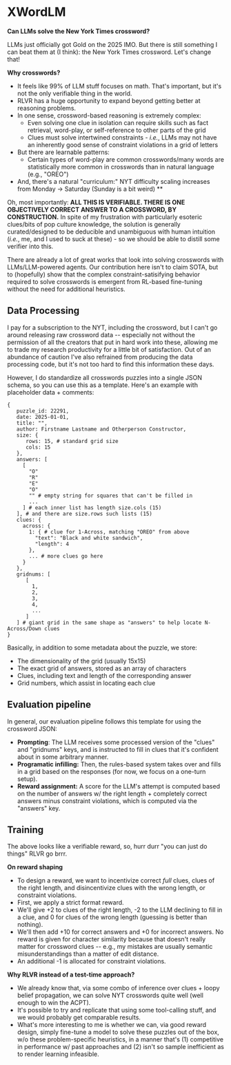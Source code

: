 # XWordLM

**Can LLMs solve the New York Times crossword?**

LLMs just officially got Gold on the 2025 IMO. But there is still something I can beat them at (I think): the New York Times crossword. Let's change that!

**Why crosswords?**
* It feels like 99% of LLM stuff focuses on math. That's important, but it's not the only verifiable thing in the world.
* RLVR has a huge opportunity to expand beyond getting better at reasoning problems.
* In one sense, crossword-based reasoning is extremely complex:
    - Even solving one clue in isolation can require skills such as fact retrieval, word-play, or self-reference to other parts of the grid
    - Clues must solve intertwined constraints - *i.e.*, LLMs may not have an inherently good sense of constraint violations in a grid of letters
* But there are learnable patterns:
    - Certain types of word-play are common crosswords/many words are statistically more common in crosswords than in natural language (e.g., "OREO")
* And, there's a natural "curriculum:" NYT difficulty scaling increases from Monday -> Saturday (Sunday is a bit weird) **

Oh, most importantly: **ALL THIS IS VERIFIABLE. THERE IS ONE OBJECTIVELY CORRECT ANSWER TO A CROSSWORD, BY CONSTRUCTION.** In spite of my frustration with particularly esoteric clues/bits of pop culture knowledge, the solution is generally curated/designed to be deducible and unambiguous with human intuition (*i.e.*, me, and I used to suck at these) - so we should be able to distill some verifier into this.

There are already a lot of great works that look into solving crosswords with LLMs/LLM-powered agents. Our contribution here isn't to claim SOTA, but to (hopefully) show that the complex constraint-satisifying behavior required to solve crosswords is emergent from RL-based fine-tuning without the need for additional heuristics. 

## Data Processing

I pay for a subscription to the NYT, including the crossword, but I can't go around releasing raw crossword data -- especially not without the permission of all the creators that put in hard work into these, allowing me to trade my research productivity for a little bit of satisfaction. Out of an abundance of caution I've also refrained from producing the data processing code, but it's not too hard to find this information these days. 

However, I do standardize all crosswords puzzles into a single JSON schema, so you can use this as a template. Here's an example with placeholder data + comments:
```
{
   puzzle_id: 22291,
   date: 2025-01-01,
   title: "",
   author: Firstname Lastname and Otherperson Constructor,
   size: {
      rows: 15, # standard grid size
      cols: 15
   },
   answers: [
     [
       "O"
       "R"
       "E"
       "O"
       "" # empty string for squares that can't be filled in
       ...
     ] # each inner list has length size.cols (15)
   ], # and there are size.rows such lists (15)
   clues: {
     across: {
       1: { # clue for 1-Across, matching "OREO" from above
         "text": "Black and white sandwich",
         "length": 4
       }, 
       ... # more clues go here 
     }
   },
   gridnums: [
      [
        1,
        2,
        3,
        4,
        ...
      ]
   ] # giant grid in the same shape as "answers" to help locate N-Across/Down clues  
}
```

Basically, in addition to some metadata about the puzzle, we store:
* The dimensionality of the grid (usually 15x15)
* The exact grid of answers, stored as an array of characters
* Clues, including text and length of the corresponding answer
* Grid numbers, which assist in locating each clue 

## Evaluation pipeline

In general, our evaluation pipeline follows this template for using the crossword JSON:
* **Prompting**: The LLM receives some processed version of the "clues" and "gridnums" keys, and is instructed to fill in clues that it's confident about in some arbitrary manner. 
* **Programatic infilling:** Then, the rules-based system takes over and fills in a grid based on the responses (for now, we focus on a one-turn setup).
* **Reward assignment:** A score for the LLM's attempt is computed based on the number of answers w/ the right length + completely correct answers minus constraint violations, which is computed via the "answers" key.

## Training

The above looks like a verifiable reward, so, hurr durr "you can just do things" RLVR go brrr.

**On reward shaping**
* To design a reward, we want to incentivize correct *full* clues, clues of the right length, and disincentivize clues with the wrong length, or constraint violations.
* First, we apply a strict format reward.
* We'll give +2 to clues of the right length, -2 to the LLM declining to fill in a clue, and 0 for clues of the wrong length (guessing is better than nothing).
* We'll then add +10 for correct answers and +0 for incorrect answers. No reward is given for character similarity because that doesn't really matter for crossword clues -- e.g., my mistakes are usually semantic misunderstandings than a matter of edit distance. 
* An additional -1 is allocated for constraint violations.

**Why RLVR instead of a test-time approach?**
* We already know that, via some combo of inference over clues + loopy belief propagation, we can solve NYT crosswords quite well (well enough to win the ACPT). 
* It's possible to try and replicate that using some tool-calling stuff, and we would probably get comparable results.
* What's more interesting to me is whether we can, via good reward design, simply fine-tune a model to solve these puzzles out of the box, w/o these problem-specific heuristics, in a manner that's (1) competitive in performance w/ past approaches and (2) isn't so sample inefficient as to render learning infeasible.

